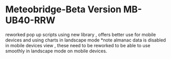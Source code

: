 # Meteobridge-Beta Version MB-UB40-RRW
reworked pop up scripts using new library , offers better use for mobile devices and using charts in landscape mode
*note almanac data is disabled in mobile devices view , these need to be reworked to be able to use smoothly in landscape
mode on mobile devices.
